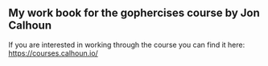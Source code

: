 ## My work book for the gophercises course by Jon Calhoun

If you are interested in working through the course you can find it here: https://courses.calhoun.io/